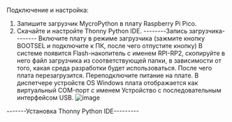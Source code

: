 Подключение и настройка:
1. Запишите загрузчик MycroPython в плату Raspberry Pi Pico.
2. Скачайте и настройте Thonny Python IDE.
--------Запись загрузчика--------
Включите плату в режиме загрузчика (зажмите кнопку BOOTSEL и подключите к ПК, после чего отпустите кнопку)
В системе появится Flash-накопитель с именем RPI-RP2, скопируйте в него файл загрузчика из соответствующей папки, в зависимости от того, какая среда разработки будет использоваться.
После чего плата перезагрузится. Переподключите питание на плате.
В диспетчере устройств OS Windows плата отображается как виртуальный COM-порт с именем Устройство с последовательным интерфейсом USB.
![image](https://github.com/ArduinoSet/Raspberry-Pi-Pico/assets/21033375/e7791e53-cba0-47b8-9e91-99ce25b6a11e)




-------Установка Thonny Python IDE---------
